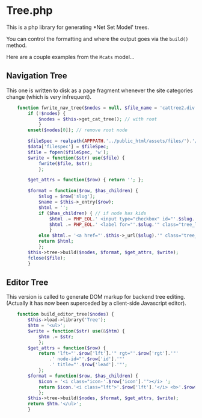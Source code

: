 # Tree.php

This is a php library for generating *Net Set Model' trees.

You can control the formatting and where the output goes via
 the `build()` method.

Here are a couple examples from the `Mcats` model...

## Navigation Tree

This one is written to disk as a page fragment whenever the
 site categories change (which is very infrequent).

~~~php
	function fwrite_nav_tree($nodes = null, $file_name = 'cattree2.div') {
		if (!$nodes) {
			$nodes = $this->get_cat_tree(); // with root
			}
		unset($nodes[0]); // remove root node

		$fileSpec = realpath(APPPATH.'../public_html/assets/files/').'/'. $file_name;
		$data['filespec'] = $fileSpec;
		$file = fopen($fileSpec, 'w');
		$write = function($str) use($file) {
			fwrite($file, $str);
			};

		$get_attrs = function($row) { return ''; };

		$format = function($row, $has_children) {
			$slug = $row['slug'];
			$name = $this->_entry($row);
			$html = '';
			if ($has_children) { // if node has kids
				$html .= PHP_EOL.' <input type="checkbox" id="'.$slug.'" />';
				$html .= PHP_EOL.' <label for="'.$slug.'" class="tree_label"><a href="'.$this->_url($slug).'">'.$name.'</a></label>';
				}
			else $html.= '<a href="'.$this->_url($slug).'" class="tree_label">'.$name.'</a>';
			return $html;
			};
		$this->tree->build($nodes, $format, $get_attrs, $write);
		fclose($file);
		}
~~~

## Editor Tree

This version is called to generate DOM markup for backend tree
 editing. (Actually it has now been superceded by a client-side
 Javascript editor).

~~~php
	function build_editor_tree($nodes) {
		$this->load->library('Tree');
		$htm = '<ul>';
		$write = function($str) use(&$htm) {
			$htm .= $str;
			};
		$get_attrs = function($row) {
			return 'lft="'.$row['lft'].'" rgt="'.$row['rgt'].'"'
				.' node-id="'.$row['id'].'"'
				.' title="'.$row['lead'].'"';
			};
		$format = function($row, $has_children) {
			$icon = '<i class="icon-'.$row['icon'].'"></i> ';
			return $icon.'<i class="lft">'.$row['lft'].'</i> <b>'.$row['title'].'</b> <i class="rgt">'.$row['rgt'].'</i>';
			};
		$this->tree->build($nodes, $format, $get_attrs, $write);
		return $htm.'</ul>';
		}
~~~

